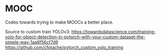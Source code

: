 # MOOC
Codes towards trying to make MOOCs a better place.

Source to custom train YOLOv3:
https://towardsdatascience.com/training-yolo-for-object-detection-in-pytorch-with-your-custom-dataset-the-simple-way-1aa6f56cf7d9
https://github.com/cfotache/pytorch_custom_yolo_training
